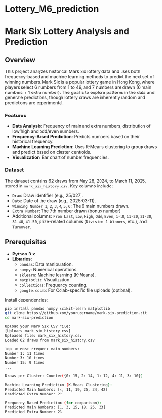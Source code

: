 # Lottery_M6_prediction
# Mark Six Lottery Analysis and Prediction

## Overview
This project analyzes historical Mark Six lottery data and uses both frequency-based and machine learning methods to predict the next set of winning numbers. Mark Six is a popular lottery game in Hong Kong, where players select 6 numbers from 1 to 49, and 7 numbers are drawn (6 main numbers + 1 extra number). The goal is to explore patterns in the data and generate predictions, though lottery draws are inherently random and predictions are experimental.

### Features
- **Data Analysis**: Frequency of main and extra numbers, distribution of low/high and odd/even numbers.
- **Frequency-Based Prediction**: Predicts numbers based on their historical frequency.
- **Machine Learning Prediction**: Uses K-Means clustering to group draws and predict based on cluster centroids.
- **Visualization**: Bar chart of number frequencies.

### Dataset
The dataset contains 62 draws from May 28, 2024, to March 11, 2025, stored in `mark_six_history.csv`. Key columns include:
- `Draw`: Draw identifier (e.g., 25/027).
- `Date`: Date of the draw (e.g., 2025-03-11).
- `Winning Number 1`, `2`, `3`, `4`, `5`, `6`: The 6 main numbers drawn.
- `Extra Number`: The 7th number drawn (bonus number).
- Additional columns: `From Last`, `Low`, `High`, `Odd`, `Even`, `1-10`, `11-20`, `21-30`, `31-40`, `41-50`, prize-related columns (`Division 1 Winners`, etc.), and `Turnover`.

## Prerequisites
- **Python 3.x**
- **Libraries**:
  - `pandas`: Data manipulation.
  - `numpy`: Numerical operations.
  - `sklearn`: Machine learning (K-Means).
  - `matplotlib`: Visualization.
  - `collections`: Frequency counting.
  - `google.colab`: For Colab-specific file uploads (optional).

Install dependencies:
```bash
pip install pandas numpy scikit-learn matplotlib
git clone https://github.com/yourusername/mark-six-prediction.git
cd mark-six-prediction

Upload your Mark Six CSV file:
[Uploads mark_six_history.csv]
Uploaded file: mark_six_history.csv
Loaded 62 draws from mark_six_history.csv

Top 10 Most Frequent Main Numbers:
Number 1: 11 times
Number 3: 10 times
Number 15: 9 times
...

Draws per Cluster: Counter({0: 15, 2: 14, 1: 12, 4: 11, 3: 10})

Machine Learning Prediction (K-Means Clustering):
Predicted Main Numbers: [4, 11, 19, 25, 34, 42]
Predicted Extra Number: 22

Frequency-Based Prediction (for comparison):
Predicted Main Numbers: [1, 3, 15, 18, 25, 33]
Predicted Extra Number: 23

